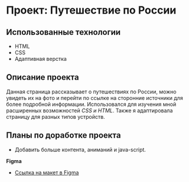 # Проект: Путешествие по России

## Использованные технологии 
* HTML
* CSS
* Адаптивная верстка

## Описание проекта 
Данная страница рассказывает о путешествиях по России, можно увидеть их на фото и перейти по ссылке на сторонние источники для более подробной информации. Использовался для изучения мной расширенных возможностей *CSS и НТML*. Также я адаптировала страницу для разных типов устройств.

## Планы по доработке проекта
- Добавить больше контента, аниманий и java-script.

**Figma**

* [Ссылка на макет в Figma](https://www.figma.com/file/5S2WSbEFL6awjVWJ0NWL8Q/Sprint-3_-Russia-_-desktop-mobile?node-id=28503%3A0)

